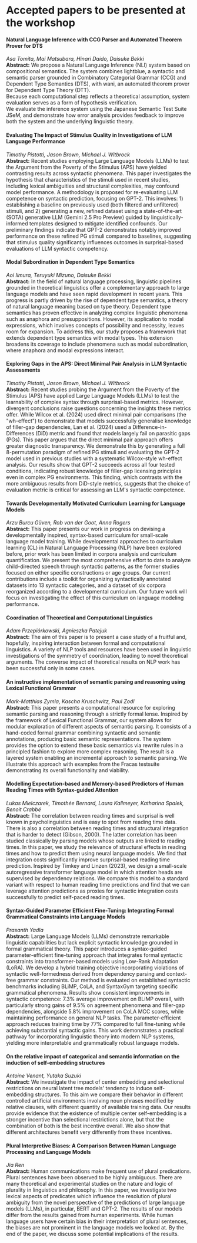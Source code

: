 # Accepted papers to be presented at the workshop

#### Natural Language Inference with CCG Parser and Automated Theorem Prover for DTS  
_Asa Tomita, Mai Matsubara, Hinari Daido, Daisuke Bekki_  
**Abstract:** We propose a Natural Language Inference (NLI) system based on compositional semantics. 
The system combines lightblue, a syntactic and semantic parser grounded in Combinatory Categorial Grammar (CCG) and Dependent Type Semantics (DTS), with wani, an automated theorem prover for Dependent Type Theory (DTT).  
Because each computational step reflects a theoretical assumption, system evaluation serves as a form of hypothesis verification.   
We evaluate the inference system using the Japanese Semantic Test Suite JSeM, and demonstrate how error analysis provides feedback to improve both the system and the underlying linguistic theory.

#### Evaluating The Impact of Stimulus Quality in Investigations of LLM Language Performance  
_Timothy Pistotti, Jason Brown, Michael J. Witbrock_  
**Abstract:** Recent studies employing Large Language Models (LLMs) to test the Argument from the Poverty of the Stimulus (APS) have yielded contrasting results across syntactic phenomena. This paper investigates the hypothesis that characteristics of the stimuli used in recent studies, including lexical ambiguities and structural complexities, may confound model performance. A methodology is proposed for re-evaluating LLM competence on syntactic prediction, focusing on GPT-2. This involves: 1) establishing a baseline on previously used (both filtered and unfiltered) stimuli, and 2) generating a new, refined dataset using a state-of-the-art (SOTA) generative LLM (Gemini 2.5 Pro Preview) guided by linguistically-informed templates designed to mitigate identified confounds. Our preliminary findings indicate that GPT-2 demonstrates notably improved performance on these refined PG stimuli compared to baselines, suggesting that stimulus quality significantly influences outcomes in surprisal-based evaluations of LLM syntactic competency.

#### Modal Subordination in Dependent Type Semantics
_Aoi Iimura, Teruyuki Mizuno, Daisuke Bekki_  
**Abstract:** In the field of natural language processing, linguistic pipelines grounded in theoretical linguistics offer a complementary approach to large language models and have seen rapid development in recent years. This progress is partly driven by the rise of dependent type semantics, a theory of natural language meaning based on type theory. Dependent type semantics has proven effective in analyzing complex linguistic phenomena such as anaphora and presuppositions. However, its application to modal expressions, which involves concepts of possibility and necessity, leaves room for expansion. To address this, our study proposes a framework that extends dependent type semantics with modal types.  This extension broadens its coverage to include phenomena such as modal subordination, where anaphora and modal expressions interact.

#### Exploring Gaps in the APS: Direct Minimal Pair Analysis in LLM Syntactic Assessments
_Timothy Pistotti, Jason Brown, Michael J. Witbrock_   
**Abstract:** Recent studies probing the Argument from the Poverty of the Stimulus (APS) have applied Large Language Models (LLMs) to test the learnability of complex syntax through surprisal-based metrics. However, divergent conclusions raise questions concerning the insights these metrics offer. While Wilcox et al. (2024) used direct minimal pair comparisons (the "wh-effect") to demonstrate that models successfully generalise knowledge of filler-gap dependencies, Lan et al. (2024) used a Difference-in-Differences (DiD) metric and found that models largely fail on parasitic gaps (PGs). This paper argues that the direct minimal pair approach offers greater diagnostic transparency. We demonstrate this by generating a full 8-permutation paradigm of refined PG stimuli and evaluating the GPT-2 model used in previous studies with a systematic Wilcox-style wh-effect analysis. Our results show that GPT-2 succeeds across all four tested conditions, indicating robust knowledge of filler-gap licensing principles even in complex PG environments. This finding, which contrasts with the more ambiguous results from DiD-style metrics, suggests that the choice of evaluation metric is critical for assessing an LLM's syntactic competence.

#### Towards Developmentally Motivated Curriculum Learning for Language Models
_Arzu Burcu Güven, Rob van der Goot, Anna Rogers_  
**Abstract:** This paper presents our work in progress on devising a developmentally inspired, syntax-based curriculum for small-scale language model training. While developmental approaches to curriculum learning (CL) in Natural Language Processing (NLP) have been explored before, prior work has been limited in corpora analysis and curriculum quantification. We present the most comprehensive effort to date to analyze child-directed speech through syntactic patterns, as the former studies focused on either specific constructions or age groups. Our current contributions include a toolkit for organizing syntactically annotated datasets into 13 syntactic categories, and a dataset of six corpora reorganized according to a developmental curriculum. Our future work will focus on investigating the effect of this curriculum on language modeling performance.

#### Coordination of Theoretical and Computational Linguistics
_Adam Przepiórkowski, Agnieszka Patejuk_  
**Abstract:** The aim of this paper is to present a case study of a fruitful and, hopefully, inspiring interaction between formal and computational linguistics. A variety of NLP tools and resources have been used in linguistic investigations of the symmetry of coordination, leading to novel theoretical arguments. The converse impact of theoretical results on NLP work has been successful only in some cases.

#### An instructive implementation of semantic parsing and reasoning using Lexical Functional Grammar  
_Mark-Matthias Zymla, Kascha Kruschwitz, Paul Zodl_   
**Abstract:** This paper presents a computational resource for exploring semantic parsing and reasoning through a strictly formal lense. Inspired by the framework of Lexical Functional Grammar, our system allows for modular exploration of different aspects of semantic parsing. It consists of a hand-coded formal grammar combining syntactic and semantic annotations, producing basic semantic representations. The system provides the option to extend these basic semantics via rewrite rules in a principled fashion to explore more complex reasoning. The result is a layered system enabling an incremental approach to semantic parsing. We illustrate this approach with examples from the Fracas testsuite demonstrating its overall functionality and viability.

#### Modelling Expectation-based and Memory-based Predictors of Human Reading Times with Syntax-guided Attention 
_Lukas Mielczarek, Timothée Bernard, Laura Kallmeyer, Katharina Spalek, Benoit Crabbé_  
**Abstract:** The correlation between reading times and surprisal is well known in psycholinguistics and is easy to spot from reading time data. There is also a correlation between reading times and structural integration that is harder to detect (Gibson, 2000). The latter correlation has been studied classically by parsing models whose outputs are linked to reading times. In this paper, we study the relevance of structural effects in reading times and how to predict them using neural language models. We find that integration costs significantly improve surprisal-based reading time prediction. Inspired by Timkey and Linzen (2023), we design a small-scale autoregressive transformer language model in which attention heads are supervised by dependency relations. We compare this model to a standard variant with respect to human reading time predictions and find that we can leverage attention predictions as proxies for syntactic integration costs successfully to predict self-paced reading times.

#### Syntax-Guided Parameter Efficient Fine-Tuning: Integrating Formal Grammatical Constraints into Language Models
_Prasanth Yadla_  
**Abstract:** Large Language Models (LLMs) demonstrate remarkable linguistic capabilities but lack explicit syntactic knowledge grounded in formal grammatical theory. This paper introduces a syntax-guided parameter-efficient fine-tuning approach that integrates formal syntactic constraints into transformer-based models using Low-Rank Adaptation (LoRA). We develop a hybrid training objective incorporating violations of syntactic well-formedness derived from dependency parsing and context-free grammar constraints. Our method is evaluated on established syntactic benchmarks including BLiMP, CoLA, and SyntaxGym targeting specific grammatical phenomena. Results show consistent improvements in syntactic competence: 7.3% average improvement on BLiMP overall, with particularly strong gains of 9.5% on agreement phenomena and filler-gap dependencies, alongside 5.8% improvement on CoLA MCC scores, while maintaining performance on general NLP tasks. The parameter-efficient approach reduces training time by 77% compared to full fine-tuning while achieving substantial syntactic gains. This work demonstrates a practical pathway for incorporating linguistic theory into modern NLP systems, yielding more interpretable and grammatically robust language models.

#### On the relative impact of categorical and semantic information on the induction of self-embedding structures
_Antoine Venant, Yutaka Suzuki_   
**Abstract:** We investigate the impact of center embedding and selectional restrictions on neural latent tree models' tendency to induce self-embedding structures. To this aim we compare their behavior in different controlled artificial environments involving noun phrases modified by relative clauses, with different quantity of available training data. Our results provide evidence that the existence of multiple center self-embedding is a stronger incentive than selectional restrictions alone, but that the combination of both is the best incentive overall. We also show that different architectures benefit very differently from these incentives.

#### Plural Interpretive Biases: A Comparison Between Human Language Processing and Language Models
_Jia Ren_  
**Abstract:** Human communications make frequent use of plural predications. Plural sentences have been observed to be highly ambiguous. There are many theoretical and experimental studies on the nature and logic of plurality in linguistics and philosophy. In this paper, we investigate two lexical aspects of predicates which influence the resolution of plural ambiguity from the novel perspective of the predictions of large language models (LLMs), in particular, BERT and GPT-2. The results of our models differ from the results gained from human experiments. While human language users have certain bias in their interpretation of plural sentences, the biases are not prominent in the language models we looked at. By the end of the paper, we discuss some potential implications of the results.
